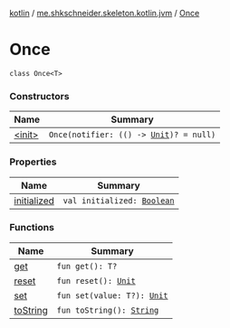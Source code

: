 [kotlin](../../index.md) / [me.shkschneider.skeleton.kotlin.jvm](../index.md) / [Once](./index.md)

# Once

`class Once<T>`

### Constructors

| Name | Summary |
|---|---|
| [&lt;init&gt;](-init-.md) | `Once(notifier: (() -> `[`Unit`](https://kotlinlang.org/api/latest/jvm/stdlib/kotlin/-unit/index.html)`)? = null)` |

### Properties

| Name | Summary |
|---|---|
| [initialized](initialized.md) | `val initialized: `[`Boolean`](https://kotlinlang.org/api/latest/jvm/stdlib/kotlin/-boolean/index.html) |

### Functions

| Name | Summary |
|---|---|
| [get](get.md) | `fun get(): T?` |
| [reset](reset.md) | `fun reset(): `[`Unit`](https://kotlinlang.org/api/latest/jvm/stdlib/kotlin/-unit/index.html) |
| [set](set.md) | `fun set(value: T?): `[`Unit`](https://kotlinlang.org/api/latest/jvm/stdlib/kotlin/-unit/index.html) |
| [toString](to-string.md) | `fun toString(): `[`String`](https://kotlinlang.org/api/latest/jvm/stdlib/kotlin/-string/index.html) |
